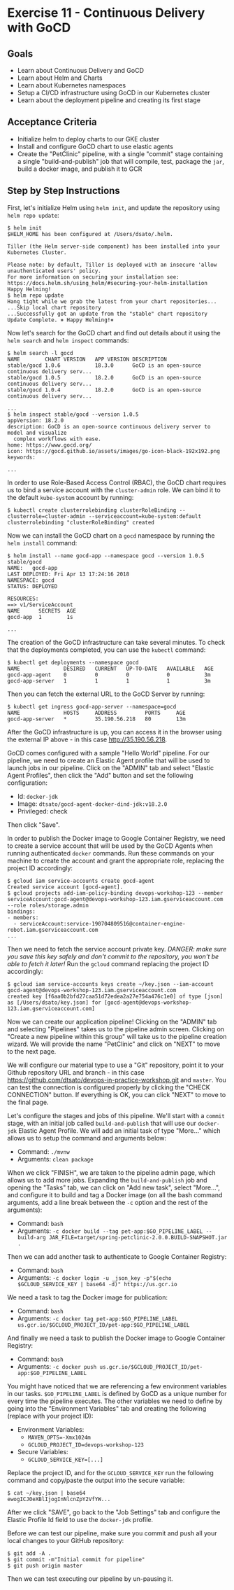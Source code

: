# Exercise 11 - Continuous Delivery with GoCD

## Goals

* Learn about Continuous Delivery and GoCD
* Learn about Helm and Charts
* Learn about Kubernetes namespaces
* Setup a CI/CD infrastructure using GoCD in our Kubernetes cluster
* Learn about the deployment pipeline and creating its first stage

## Acceptance Criteria

* Initialize helm to deploy charts to our GKE cluster
* Install and configure GoCD chart to use elastic agents
* Create the "PetClinic" pipeline, with a single "commit" stage containing a
single "build-and-publish" job that will compile, test, package the `jar`, build
a docker image, and publish it to GCR

## Step by Step Instructions

First, let's initialize Helm using `helm init`, and update the repository using
`helm repo update`:

```shell
$ helm init
$HELM_HOME has been configured at /Users/dsato/.helm.

Tiller (the Helm server-side component) has been installed into your Kubernetes Cluster.

Please note: by default, Tiller is deployed with an insecure 'allow unauthenticated users' policy.
For more information on securing your installation see: https://docs.helm.sh/using_helm/#securing-your-helm-installation
Happy Helming!
$ helm repo update
Hang tight while we grab the latest from your chart repositories...
...Skip local chart repository
...Successfully got an update from the "stable" chart repository
Update Complete. ⎈ Happy Helming!⎈
```

Now let's search for the GoCD chart and find out details about it using the
`helm search` and `helm inspect` commands:

```shell
$ helm search -l gocd
NAME       	CHART VERSION	APP VERSION	DESCRIPTION                                       
stable/gocd	1.0.6        	18.3.0     	GoCD is an open-source continuous delivery serv...
stable/gocd	1.0.5        	18.2.0     	GoCD is an open-source continuous delivery serv...
stable/gocd	1.0.4        	18.2.0     	GoCD is an open-source continuous delivery serv...

...
$ helm inspect stable/gocd --version 1.0.5
appVersion: 18.2.0
description: GoCD is an open-source continuous delivery server to model and visualize
  complex workflows with ease.
home: https://www.gocd.org/
icon: https://gocd.github.io/assets/images/go-icon-black-192x192.png
keywords:

...
```

In order to use Role-Based Access Control (RBAC), the GoCD chart requires us to
bind a service account with the `cluster-admin` role. We can bind it to the default
`kube-system` account by running:

```shell
$ kubectl create clusterrolebinding clusterRoleBinding --clusterrole=cluster-admin --serviceaccount=kube-system:default
clusterrolebinding "clusterRoleBinding" created
```

Now we can install the GoCD chart on a `gocd` namespace by running the `helm install`
command:

```shell
$ helm install --name gocd-app --namespace gocd --version 1.0.5 stable/gocd
NAME:   gocd-app
LAST DEPLOYED: Fri Apr 13 17:24:16 2018
NAMESPACE: gocd
STATUS: DEPLOYED

RESOURCES:
==> v1/ServiceAccount
NAME      SECRETS  AGE
gocd-app  1        1s

...
```

The creation of the GoCD infrastructure can take several minutes. To check that
the deployments completed, you can use the `kubectl` command:

```shell
$ kubectl get deployments --namespace gocd
NAME              DESIRED   CURRENT   UP-TO-DATE   AVAILABLE   AGE
gocd-app-agent    0         0         0            0           3m
gocd-app-server   1         1         1            1           3m
```

Then you can fetch the external URL to the GoCD Server by running:

```shell
$ kubectl get ingress gocd-app-server --namespace=gocd
NAME              HOSTS     ADDRESS         PORTS     AGE
gocd-app-server   *         35.190.56.218   80        13m
```

After the GoCD infrastructure is up, you can access it in the browser using the
external IP above - in this case http://35.190.56.218.

GoCD comes configured with a sample "Hello World" pipeline. For our pipeline, we
need to create an Elastic Agent profile that will be used to launch jobs in our
pipeline. Click on the "ADMIN" tab and select "Elastic Agent Profiles", then
click the "Add" button and set the following configuration:

* Id: `docker-jdk`
* Image: `dtsato/gocd-agent-docker-dind-jdk:v18.2.0`
* Privileged: check

Then click "Save".

In order to publish the Docker image to Google Container Registry, we need to
create a service account that will be used by the GoCD Agents when running
authenticated `docker` commands. Run these commands on your machine to create
the account and grant the appropriate role, replacing the project ID accordingly:

```shell
$ gcloud iam service-accounts create gocd-agent
Created service account [gocd-agent].
$ gcloud projects add-iam-policy-binding devops-workshop-123 --member serviceAccount:gocd-agent@devops-workshop-123.iam.gserviceaccount.com --role roles/storage.admin
bindings:
- members:
  - serviceAccount:service-190704809516@container-engine-robot.iam.gserviceaccount.com
...
```

Then we need to fetch the service account private key. *DANGER: make sure you
save this key safely and don't commit to the repository, you won't be able to
fetch it later!* Run the `gcloud` command replacing the project ID accordingly:

```shell
$ gcloud iam service-accounts keys create ~/key.json --iam-account gocd-agent@devops-workshop-123.iam.gserviceaccount.com
created key [f6aa0b2bfd27caa51d72edea2a27e754a476c1e0] of type [json] as [/Users/dsato/key.json] for [gocd-agent@devops-workshop-123.iam.gserviceaccount.com]
```

Now we can create our application pipeline! Clicking on the "ADMIN" tab and
selecting "Pipelines" takes us to the pipeline admin screen. Clicking on "Create
a new pipeline within this group" will take us to the pipeline creation wizard.
We will provide the name "PetClinic" and click on "NEXT" to move to the next
page.

We will configure our material type to use a "Git" repository, point it to
your Github repository URL and branch - in this case
https://github.com/dtsato/devops-in-practice-workshop.git and `master`. You can
test the connection is configured properly by clicking the "CHECK CONNECTION"
button. If everything is OK, you can click "NEXT" to move to the final page.

Let's configure the stages and jobs of this pipeline. We'll start with a `commit`
stage, with an initial job called `build-and-publish` that will use our `docker-jdk`
Elastic Agent Profile. We will add an initial task of type "More..." which
allows us to setup the command and arguments below:

* Command: `./mvnw`
* Arguments: `clean package`

When we click "FINISH", we are taken to the pipeline admin page, which allows us
to add more jobs. Expanding the `build-and-publish` job and opening the "Tasks"
tab, we can click on "Add new task", select "More...", and configure it to build
and tag a Docker image (on all the bash command arguments, add a line break
between the `-c` option and the rest of the arguments):

* Command: `bash`
* Arguments: `-c docker build --tag pet-app:$GO_PIPELINE_LABEL --build-arg JAR_FILE=target/spring-petclinic-2.0.0.BUILD-SNAPSHOT.jar .`

Then we can add another task to authenticate to Google Container Registry:

* Command: `bash`
* Arguments: `-c docker login -u _json_key -p"$(echo $GCLOUD_SERVICE_KEY | base64 -d)" https://us.gcr.io`

We need a task to tag the Docker image for publication:

* Command: `bash`
* Arguments: `-c docker tag pet-app:$GO_PIPELINE_LABEL us.gcr.io/$GCLOUD_PROJECT_ID/pet-app:$GO_PIPELINE_LABEL`

And finally we need a task to publish the Docker image to Google Container Registry:

* Command: `bash`
* Arguments: `-c docker push us.gcr.io/$GCLOUD_PROJECT_ID/pet-app:$GO_PIPELINE_LABEL`

You might have noticed that we are referencing a few environment variables in
our tasks. `$GO_PIPELINE_LABEL` is defined by GoCD as a unique number for every
time the pipeline executes. The other variables we need to define by going into
the "Environment Variables" tab and creating the following (replace with your
project ID):

* Environment Variables:
  * `MAVEN_OPTS=-Xmx1024m`
  * `GCLOUD_PROJECT_ID=devops-workshop-123`
* Secure Variables:
  * `GCLOUD_SERVICE_KEY=[...]`

Replace the project ID, and for the `GCLOUD_SERVICE_KEY` run the following command
and copy/paste the output into the secure variable:

```shell
$ cat ~/key.json | base64
ewogICJ0eXBlIjogInNlcnZpY2VfYW...
```

After we click "SAVE", go back to the "Job Settings" tab and configure the
Elastic Profile Id field to use the `docker-jdk` profile.

Before we can test our pipeline, make sure you commit and push all your local
changes to your GitHub repository:

```shell
$ git add -A .
$ git commit -m"Initial commit for pipeline"
$ git push origin master
```

Then we can test executing our pipeline by un-pausing it.
